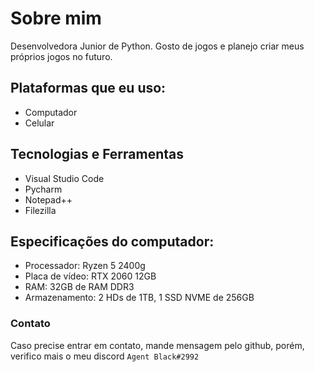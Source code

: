 # Sobre mim
Desenvolvedora Junior de Python. Gosto de jogos e planejo criar meus próprios jogos no futuro.

## Plataformas que eu uso:
- Computador
- Celular

## Tecnologias e Ferramentas
- Visual Studio Code
- Pycharm
- Notepad++
- Filezilla

## Especificações do computador:
- Processador: Ryzen 5 2400g
- Placa de vídeo: RTX 2060 12GB
- RAM: 32GB de RAM DDR3
- Armazenamento: 2 HDs de 1TB, 1 SSD NVME de 256GB

### Contato
Caso precise entrar em contato, mande mensagem pelo github, porém, verifico mais o meu discord `Agent Black#2992`
